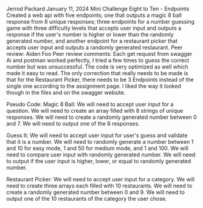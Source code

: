Jerrod Packard
January 11, 2024
Mini Challenge Eight to Ten - Endpoints
Created a web api with five endpoints; one that outputs a magic 8 ball response from 8 unique responses; three endpoints for a number guessing game with three difficulty levels that accepts user input and outputs a response if the user's number is higher or lower than the randomly generated number, and another endpoint for a restaurant picker that accepts user input and outputs a randomly generated restaurant.
Peer review: Aiden Foo
Peer review comments: Each get request from swagger Ai and postman worked perfectly, I tried a few times to guess the correct
number but was unsuccessful. The code is very optimized as well which made it easy to read. The only correction that really needs to be made is that for the Restaurant Picker, there needs to be 3 Endpoints instead of the single one according to the assignment page.  I liked the way it looked though in the files and on the swagger website.








Pseudo Code:
Magic 8 Ball:
    We will need to accept user input for a question.
    We will need to create an array filled with 8 strings of unique responses.
    We will need to create a randomly generated number between 0 and 7.
    We will need to output one of the 8 responses.

Guess It:
    We will need to accept user input for user's guess and validate that it is a number.
    We will need to randomly generate a number between 1 and 10 for easy mode, 1 and 50 for medium mode, and 1 and 100.
    We will need to compare user input with randomly generated number.
    We will need to output if the user input is higher, lower, or equal to randomly generated number.

Restaurant Picker:
    We will need to accept user input for a category.
    We will need to create three arrays each filled with 10 restaurants.
    We will need to create a randomly generated number between 0 and 9.
    We will need to output one of the 10 restaurants of the category the user chose.